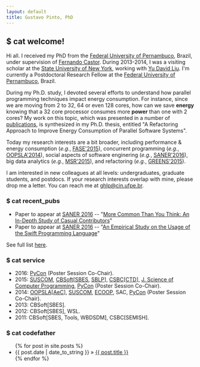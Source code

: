 ```yaml
---
layout: default
title: Gustavo Pinto, PhD
---
```


## $ cat welcome! ##

Hi all. I received my PhD from the [Federal University of Pernambuco](http://cin.ufpe.br), Brazil, under supervision of [Fernando Castor](https://sites.google.com/a/cin.ufpe.br/castor). During 2013-2014, I was a visiting scholar at the [State University of New York](binghamton.edu), working with [Yu David Liu](http://www.cs.binghamton.edu/~davidl). I'm currently a Postdoctoral	Research Fellow at the [Federal University of Pernambuco](http://cin.ufpe.br), Brazil.

During my Ph.D. study, I devoted several efforts to understand how parallel programming techniques impact energy consumption. For instance, since we are moving from 2 to 32, 64 or even 128 cores, how can we save **energy** knowing that a 32 core processor consumes more **power** than one with 2 cores? My work on this topic, which was presented in a number of [publications](/publications), is synthesized in my Ph.D. thesis, entitled "A Refactoring Approach to Improve Energy Consumption of Parallel Software Systems".


Today my research interests are a bit broader, including performance & energy consumption (*e.g.*, [FASE'2015](http://gustavopinto.github.io/lost+found/fase2015.pdf)), concurrent programming (*e.g.*, [OOPSLA'2014](http://gustavopinto.github.io/lost+found/oopsla2014.pdf)), social aspects of software enginering (*e.g.*, [SANER'2016](http://gustavopinto.github.io/lost+found/msr2014.pdf)), big data analytics (*e.g.*, [MSR'2015](http://gustavopinto.github.io/lost+found/msr2015.pdf)), and refactoring (*e.g.*, [GREENS'2015](http://gustavopinto.github.io/lost+found/greens2015.pdf)).

I am interested in new colleagues at all levels: undergraduates, graduate students, and postdocs. If your research interests overlap with mine, please drop me a letter. You can reach me at ghlp@cin.ufpe.br.

### $ cat recent_pubs ###

- Paper to appear at [SANER 2016](http://saner.inf.usi.ch/) -- "[More Common Than You Think: An In-Depth Study of Casual Contributors](http://gustavopinto.github.io/lost+found/saner2016.pdf)"
- Paper to appear at [SANER 2016](http://saner.inf.usi.ch/) -- "[An Empirical Study on the Usage of the Swift Programming Language](http://gustavopinto.github.io/lost+found/saner2016b.pdf)"


See full list [here](/publications).

### $ cat service ###

- 2016: [PyCon](https://us.pycon.org/2016/) (Poster Session Co-Chair).
- 2015: [SUSCOM](http://www.journals.elsevier.com/sustainable-computing/), [CBSoft](http://cbsoft.org/cbsoft2015/)[[SBES](cbsoft.org/sbes2015/), [SBLP](cbsoft.org/sblp2015/)], [CSBC](http://csbc2015.cin.ufpe.br/)[[CTD](http://cbsoft.org/cbsoft2015/wtdsoft?lang=pt)], [J. Science of Computer Programming](http://www.journals.elsevier.com/science-of-computer-programming/), [PyCon](https://us.pycon.org/2015/) (Poster Session Co-Chair).
- 2014: [OOPSLA](http://2014.splashcon.org/events/oopsla2014)[[AeC](http://2014.splashcon.org/committee/splash2014-artifacts-artifact-evaluation-committee)], [SUSCOM](http://www.journals.elsevier.com/sustainable-computing/), [ECOOP](http://ecoop14.it.uu.se/), SAC, [PyCon](https://us.pycon.org/2014) (Poster Session Co-Chair).
- 2013: CBSoft[SBES].
- 2012: CBSoft[SBES], WSL.
- 2011: CBSoft[SBES, Tools, WBDSDM], CSBC[SEMISH].


### $ cat codefather ###
<ul class="posts">
{% for post in site.posts %}
<li><span>{{ post.date | date_to_string }}</span> &raquo; <a href="{{ post.url }}">{{ post.title }}</a></li>
{% endfor %}
</ul>
